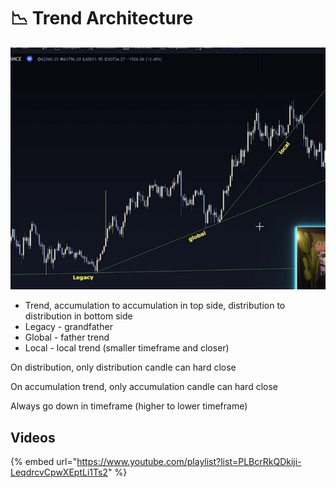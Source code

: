 # 📉 Trend Architecture

![Untitled](<../../.gitbook/assets/Untitled (4).png>)

* Trend, accumulation to accumulation in top side, distribution to distribution in bottom side
* Legacy - grandfather
* Global - father trend
* Local - local trend (smaller timeframe and closer)

On distribution, only distribution candle can hard close

On accumulation trend, only accumulation candle can hard close

Always go down in timeframe (higher to lower timeframe)



## Videos

{% embed url="https://www.youtube.com/playlist?list=PLBcrRkQDkiji-LeqdrcvCpwXEptLi1Ts2" %}
